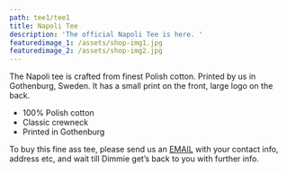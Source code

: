 ```yaml
---
path: tee1/tee1
title: Napoli Tee
description: 'The official Napoli Tee is here. '
featuredimage_1: /assets/shop-img1.jpg
featuredimage_2: /assets/shop-img2.jpg
---
```

The Napoli tee is crafted from finest Polish cotton. Printed by us in Gothenburg, Sweden. It has a small print on the front, large logo on the back.



* 100% Polish cotton
* Classic crewneck
* Printed in Gothenburg

To buy this fine ass tee, please send us an [EMAIL](dimmie@napoli-cafe.com) with your contact info, address etc, and wait till Dimmie get’s back to you with further info.
